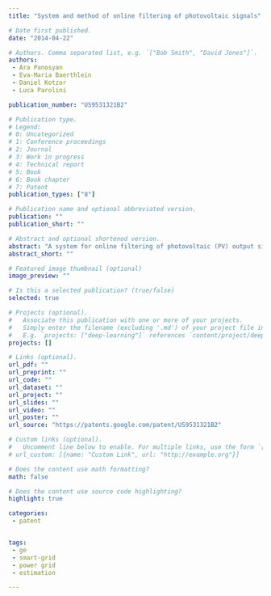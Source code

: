 ```yaml
---
title: "System and method of online filtering of photovoltaic signals"

# Date first published.
date: "2014-04-22"

# Authors. Comma separated list, e.g. `["Bob Smith", "David Jones"]`.
authors:
 - Ara Panosyan
 - Eva-Maria Baerthlein
 - Daniel Kotzor
 - Luca Parolini

publication_number: "US9531321B2"

# Publication type.
# Legend:
# 0: Uncategorized
# 1: Conference proceedings
# 2: Journal
# 3: Work in progress
# 4: Technical report
# 5: Book
# 6: Book chapter
# 7: Patent
publication_types: ["8"]

# Publication name and optional abbreviated version.
publication: ""
publication_short: ""

# Abstract and optional shortened version.
abstract: "A system for online filtering of photovoltaic (PV) output signals includes a programmable filter that is programmed to decompose measured PV output power into an estimated low-frequency signal component, based substantially on movement of the sun and an estimated high-frequency signal component, based substantially on cloud shading. An open loop controller generates a reactive power compensation signal based on at least one of the low-frequency signal component and the high-frequency signal component. The low-frequency signal component is defined by a positive portion of a sine curve that is based substantially on movement of the sun."
abstract_short: ""

# Featured image thumbnail (optional)
image_preview: ""

# Is this a selected publication? (true/false)
selected: true

# Projects (optional).
#   Associate this publication with one or more of your projects.
#   Simply enter the filename (excluding '.md') of your project file in `content/project/`.
#   E.g. `projects: ["deep-learning"]` references `content/project/deep-learning.md`.
projects: []

# Links (optional).
url_pdf: ""
url_preprint: ""
url_code: ""
url_dataset: ""
url_project: ""
url_slides: ""
url_video: ""
url_poster: ""
url_source: "https://patents.google.com/patent/US9531321B2"

# Custom links (optional).
#   Uncomment line below to enable. For multiple links, use the form `[{...}, {...}, {...}]`.
# url_custom: [{name: "Custom Link", url: "http://example.org"}]

# Does the content use math formatting?
math: false

# Does the content use source code highlighting?
highlight: true

categories:
 - patent


tags:
 - ge
 - smart-grid
 - power grid
 - estimation

---
```

